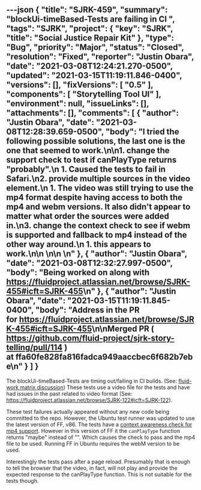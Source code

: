 ---json
{
  "title": "SJRK-459",
  "summary": "blockUi-timeBased-Tests are failing in CI ",
  "tags": "SJRK",
  "project": {
    "key": "SJRK",
    "title": "Social Justice Repair Kit"
  },
  "type": "Bug",
  "priority": "Major",
  "status": "Closed",
  "resolution": "Fixed",
  "reporter": "Justin Obara",
  "date": "2021-03-08T12:24:21.270-0500",
  "updated": "2021-03-15T11:19:11.846-0400",
  "versions": [],
  "fixVersions": [
    "0.5"
  ],
  "components": [
    "Storytelling Tool UI"
  ],
  "environment": null,
  "issueLinks": [],
  "attachments": [],
  "comments": [
    {
      "author": "Justin Obara",
      "date": "2021-03-08T12:28:39.659-0500",
      "body": "I tried the following possible solutions, the last one is the one that seemed to work.\n\n1. change the support check to test if canPlayType returns \"probably\".\n   1. Caused the tests to fail in Safari.\n2. provide multiple sources in the video element.\n   1. The video was still trying to use the mp4 format despite having access to both the mp4 and webm versions. It also didn't appear to matter what order the sources were added in.\n3. change the context check to see if webm is supported and fallback to mp4 instead of the other way around.\n   1. this appears to work.\n\n \n\n \n"
    },
    {
      "author": "Justin Obara",
      "date": "2021-03-08T12:32:27.997-0500",
      "body": "Being worked on along with <https://fluidproject.atlassian.net/browse/SJRK-455#icft=SJRK-455>\n"
    },
    {
      "author": "Justin Obara",
      "date": "2021-03-15T11:19:11.845-0400",
      "body": "Address in the PR for <https://fluidproject.atlassian.net/browse/SJRK-455#icft=SJRK-455>\n\nMerged PR ( <https://github.com/fluid-project/sjrk-story-telling/pull/114> ) at ffa60fe828fa816fadca949aaccbec6f682b7ebe\n"
    }
  ]
}
---
The blockUi-timeBased-Tests are timing out/failing in CI builds. (See: [fluid-work matrix discussion](https://matrix.to/#/!mDigWuPWilYGiEcOCA:matrix.org/$jfey1CEITPQgccin3rxcWOZ2f4urcOdmIhDSFEt3rTE?via=matrix.org)) These tests use a video file for the tests and have had issues in the past related to video format (See: <https://fluidproject.atlassian.net/browse/SJRK-122#icft=SJRK-122>). 

These test failures actually appeared without any new code being committed to the repo. However, the Ubuntu test runner was updated to use the latest version of FF, v86. The tests have a [context awareness check for mp4 support](https://github.com/fluid-project/sjrk-story-telling/blob/c33fe086d5cafd6fbb3b665ba854a2c9a29d4ecc/tests/ui/js/blockUi-timeBasedTests.js#L18-L29). However in this version of FF it the `canPlayType` function returns "maybe" instead of "". Which causes the check to pass and the mp4 file to be used. Running FF in Ubuntu requires the webM version to be used. 

Interestingly the tests pass after a page reload. Presumably that is enough to tell the browser that the video, in fact, will not play and provide the expected response to the canPlayType function. This is not suitable for the tests though.

        